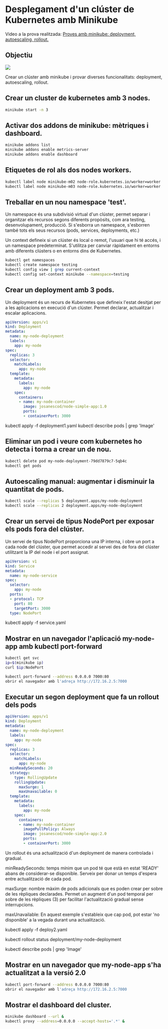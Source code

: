 # Desplegament d'un clúster de Kubernetes amb Minikube

Video a la prova realitzada: <a href="https://youtu.be/U6eXTDGd9gY" target="_blank">Proves amb minikube: deployment, autoescaling, rollout. </a>

## Objectiu

![](../img/demo2.png)

Crear un clúster amb minikube i provar diverses funcionalitats: deployment, autoescaling, rollout.

## Crear un cluster de kubernetes amb 3 nodes.

```bash
minikube start -n 3
```

## Activar dos addons de minikube: mètriques i dashboard.

```bash
minikube addons list
minikube addons enable metrics-server
minikube addons enable dashboard
```

## Etiquetes de rol als dos nodes workers.

```bash
kubectl label node minikube-m02 node-role.kubernetes.io/worker=worker
kubectl label node minikube-m03 node-role.kubernetes.io/worker=worker
```

## Treballar en un nou namespace 'test'.

Un namespace és una subdivisió virtual d'un clúster, permet
separar i organitzar els recursos segons diferents propòsits, com ara testing, desenvolupament, producció. Si s'esborra un namespace, s'esborren també tots els seus recursos (pods, services, deployments, etc.)

Un context defineix si un clúster és local o remot, l'usuari que hi té accés, i un namespace predeterminat. S'utilitza per canviar ràpidament en entorns amb diferents clústers o en entorns dins de Kubernetes.

```bash
kubectl get namespaces
kubectl create namespace testing
kubectl config view | grep current-context
kubectl config set-context minikube --namespace=testing
```

## Crear un deployment amb 3 pods.

Un deployment és un recurs de Kubernetes que defineix l'estat desitjat per a les aplicacions en execució d'un clúster. Permet declarar, actualitzar i escalar aplicacions.

```yaml
apiVersion: apps/v1
kind: Deployment
metadata:
  name: my-node-deployment
  labels:
    app: my-node
spec: 
  replicas: 3
  selector:
    matchLabels:
      app: my-node
  template:
    metadata:
      labels:
        app: my-node
    spec:
      containers:
      - name: my-node-container
        image: josanescod/node-simple-app:1.0
        ports:
        - containerPort: 3000
```

kubectl apply -f deployment1.yaml
kubectl describe pods | grep 'Image'

## Eliminar un pod i veure com kubernetes ho detecta i torna a crear un de nou.

```bash
kubectl delete pod my-node-deployment-79dd7879c7-5qb4c
kubectl get pods
```

## Autoescaling manual: augmentar i disminuir la quantitat de pods.

```bash
kubectl scale --replicas 5 deployment.apps/my-node-deployment
kubectl scale --replicas 2 deployment.apps/my-node-deployment
```

## Crear un servei de tipus NodePort per exposar els pods fora del clúster.

Un servei de tipus NodePort proporciona una IP interna, i obre un port a cada node del clúster, que permet accedir al servei des de fora del clúster utilitzant la IP del node i el port assignat.

```yaml
apiVersion: v1
kind: Service
metadata:
  name: my-node-service
spec:
  selector:
    app: my-node
  ports:
  - protocol: TCP
    port: 80
    targetPort: 3000
  type: NodePort
```

kubectl apply -f service.yaml

## Mostrar en un navegador l'aplicació my-node-app amb kubectl port-forward

```bash
kubectl get svc
ip=$(minikube ip)
curl $ip:NodePort

kubectl port-forward --address 0.0.0.0 7000:80
obrir el navegador amb l'adreça http://172.16.2.5:7000
```
## Executar un segon deployment que fa un rollout dels pods

```yaml
apiVersion: apps/v1
kind: Deployment
metadata:
  name: my-node-deployment
  labels:
    app: my-node
spec: 
  replicas: 3
  selector:
    matchLabels:
      app: my-node
  minReadySeconds: 20
  strategy:
    type: RollingUpdate
    rollingUpdate:
      maxSurge: 1
      maxUnavailable: 0
  template:
    metadata:
      labels:
        app: my-node
    spec:
      containers:
      - name: my-node-container
        imagePullPolicy: Always
        image: josanescod/node-simple-app:2.0
        ports:
        - containerPort: 3000
```

Un rollout és una actualització d'un deployment de manera controlada i gradual.

minReadySeconds: temps mínim que un pod té que està en estat 'READY' abans de considerar-se disponible. Serveix per donar un temps d'espera entre actualització de cada pod.

maxSurge: nombre màxim de pods adicionals que es poden crear per sobre de les rèpliques declarades. Permet un augment d'un pod temporal per sobre de les rèpliques (3) per facilitar l'actualització gradual sense interrupcions. 

maxUnavailable: En aquest exemple s'estableix que cap pod, pot estar 'no disponible' a la vegada durant una actualització.

kubectl apply -f deploy2.yaml

kubectl rollout status deployment/my-node-deployment

kubectl describe pods | grep 'Image'

## Mostrar en un navegador que my-node-app s'ha actualitzat a la versió 2.0

```bash
kubectl port-forward --address 0.0.0.0 7000:80
obrir el navegador amb l'adreça http://172.16.2.5:7000
```

## Mostrar el dashboard del cluster. 

```bash
minikube dashboard --url &
kubectl proxy --address=0.0.0.0 --accept-hosts='.*' &
```
